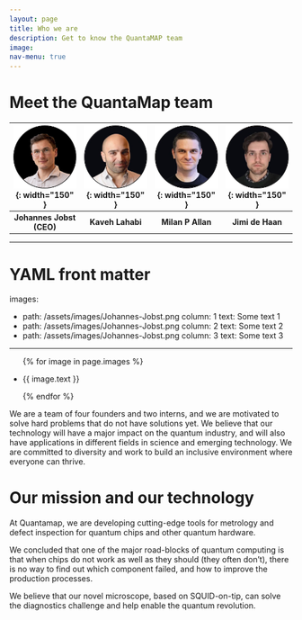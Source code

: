 ```yaml
---
layout: page
title: Who we are
description: Get to know the QuantaMAP team
image: 
nav-menu: true
---
```


# Meet the QuantaMap team

|![Johannes Jobst (CEO)](/assets/images/Johannes-Jobst.png){: width="150" }| ![Kaveh Lahabi](/assets/images/Kaveh-Lahabi.png){: width="150" }| ![Milan P Allan](/assets/images/Milan-Allan.png){: width="150" }| ![Jimi de Haan](/assets/images/Jimi-de-Haan.png){: width="150" }|
|:-:|:-:|:-:|:-:|
|**Johannes Jobst (CEO)**| **Kaveh Lahabi** | **Milan P Allan** | **Jimi de Haan**|

---
# YAML front matter
images:
  - path: /assets/images/Johannes-Jobst.png
    column: 1
    text: Some text 1
  - path: /assets/images/Johannes-Jobst.png
    column: 2
    text: Some text 2
  - path: /assets/images/Johannes-Jobst.png
    column: 3
    text: Some text 3
---
<ul>
  {% for image in page.images %}
    <li class="col-{{ image.column }}" style="background-image: url({{ image.path }})">
      <p>{{ image.text }}</p>
    </li>
  {% endfor %}
</ul>

We are a team of four founders and two interns, and we are motivated to solve hard problems that do not have solutions yet. We believe that our technology will have a major impact on the quantum industry, and will also have applications in different fields in science and emerging technology. We are committed to diversity and work to build an inclusive environment where everyone can thrive.

# Our mission and our technology

At Quantamap, we are developing cutting-edge tools for metrology and defect inspection for quantum chips and other quantum hardware.

We concluded that one of the major road-blocks of quantum computing is that when chips do not work as well as they should (they often don’t), there is no way to find out which component failed, and how to improve the production processes. 

We believe that our novel microscope, based on SQUID-on-tip, can solve the diagnostics challenge and help enable the quantum revolution.



